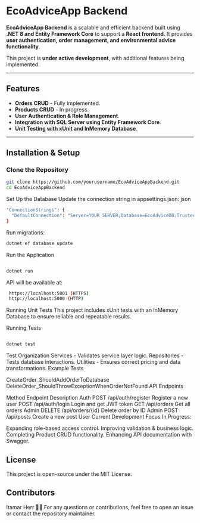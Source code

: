 ﻿# EcoAdviceApp Backend

 **EcoAdviceApp Backend** is a scalable and efficient backend built using **.NET 8 and Entity Framework Core** to support a **React frontend**. It provides **user authentication, order management, and environmental advice functionality**.

This project is **under active development**, with additional features being implemented.

---

##  Features
-  **Orders CRUD** - Fully implemented.
-  **Products CRUD** - In progress.
-  **User Authentication & Role Management**.
-  **Integration with SQL Server using Entity Framework Core**.
-  **Unit Testing with xUnit and InMemory Database**.

---


##  Installation & Setup
### Clone the Repository
```bash
git clone https://github.com/yourusername/EcoAdviceAppBackend.git
cd EcoAdviceAppBackend

 ```
  Set Up the Database
Update the connection string in appsettings.json:
json
```bash
"ConnectionStrings": {
  "DefaultConnection": "Server=YOUR_SERVER;Database=EcoAdviceDB;Trusted_Connection=True;"
}
```

Run migrations:
```bash
dotnet ef database update
```
 Run the Application
```bash

dotnet run
```

API will be available at:
```bash
 https://localhost:5001 (HTTPS)
 http://localhost:5000 (HTTP)
 ```
 Running Unit Tests
This project includes xUnit tests with an InMemory Database to ensure reliable and repeatable results.

Running Tests
```bash

dotnet test
```
Test Organization
Services - Validates service layer logic.
Repositories - Tests database interactions.
Utilities - Ensures correct pricing and data transformations.
Example Tests

CreateOrder_ShouldAddOrderToDatabase
DeleteOrder_ShouldThrowExceptionWhenOrderNotFound
 API Endpoints

Method	Endpoint	Description	Auth
POST	/api/auth/register	Register a new user	
POST	/api/auth/login	Login and get JWT token	
GET	/api/orders	Get all orders	 Admin
DELETE	/api/orders/{id}	Delete order by ID	 Admin
POST	/api/posts	Create a new post	 User
 Current Development Focus
 In Progress:

Expanding role-based access control.
Improving validation & business logic.
Completing Product CRUD functionality.
Enhancing API documentation with Swagger.
## License
This project is open-source under the MIT License.

## Contributors
Itamar Herr 👨‍💻
For any questions or contributions, feel free to open an issue or contact the repository maintainer.

